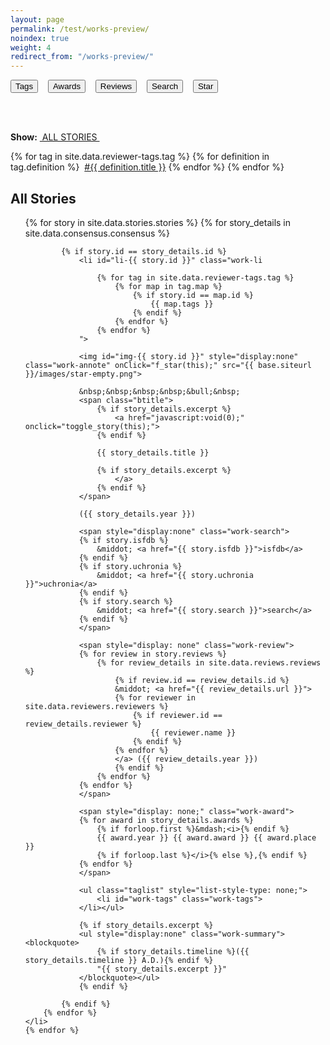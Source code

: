 ```yaml
---
layout: page
permalink: /test/works-preview/
noindex: true
weight: 4
redirect_from: "/works-preview/"
---
```


[//]: # (---------------------------------------------------)
[//]: # ( Copyright 2014, Rich Persaud, All Rights Reserved )
[//]: # (---------------------------------------------------)

<script src="{{ site.baseurl }}/js/store+json2.min.js"></script>
<script type="text/javascript">

/* Globals */
var u_annote;
var u_config;
var APIver = "20141026_";  /* any change to this value requires migration of client data */
var j_stories;
var sz_headline = "";
var a_tags = {};

function init() 
{
	if (!store.enabled) {
		alert ("Local storage not supported in your browser.  Please disable 'Private Mode' or upgrade to a modern browser.");
		return;
	}

	u_annote = store.get ( APIver + 'userdata' ) || {};
	u_config = store.get ( APIver + 'config' ) || {};

	var keys = [];
	var obj = {};
	for ( var key in u_annote )
		if ( obj = document.getElementById( key ))
			f_star_img ( obj );

	for ( var key in u_config.span )
		display_span (key, u_config.span [key] );

	var menu = document.getElementById( 'alltags' );
	var items = menu.getElementsByClassName ( 'work-menu' );
	for (i=0; i < items.length; i++)
		a_tags [ items[i].id ] = items[i].innerHTML;

	var subset_found = false;
	for ( var key in u_config.subset )
	{
		if ( u_config.subset [key] )
		{
			f_subset (key);
			subset_found = true;	
			break;
		}
	}

	if (!subset_found)
		reset_filter();
}

function printObj ( testObj )
{
    var szObj       =   ''                                      ;
    for ( var i in testObj )
        szObj       += 'obj[' + i + ']=' + testObj[i]           ;
    return szObj    ;
}

function f_star ( obj )
{
	if ( typeof u_annote[ obj.id ] == 'undefined' )
		u_annote [ obj.id ] = 1;
	else
		u_annote [ obj.id ] += 1;
	
	if ( u_annote [ obj.id ] > 5)
		u_annote [ obj.id ] = 0;

	store.set ( APIver + 'userdata', u_annote );

	f_star_img ( obj );
}

function f_star_img ( obj )
{
	switch ( u_annote [ obj.id ] ) {
		case 1:
			obj.src = "{{ site.baseurl }}/images/star-grey.png";
			break;
		case 2:
			obj.src = "{{ site.baseurl }}/images/star-blue.png";
			break;
		case 3:
			obj.src = "{{ site.baseurl }}/images/star-green.png";
			break;
		case 4:
			obj.src = "{{ site.baseurl }}/images/star-orange.png";
			break;
		case 5:
			obj.src = "{{ site.baseurl }}/images/star-red.png";
			break;
		default:
			obj.src = "{{ site.baseurl }}/images/star-empty.png";
	}
}


function fast_class_swap ()
{
	var elem = document.getElementsByTagName('div')[0];
	elem.className = elem.className.replace('otherClass', 'newClass');
}

function reset_filter ()
{
	/* var items = document.getElementsByClassName ( 'work-menu' );
	for (i=0; i < items.length; i++)
		items[i].style.textDecoration = 'none'; */

	var ulist = document.getElementById( 'work-ul' );
	var items = ulist.getElementsByClassName ( 'work-li' );
	for (i=0; i < items.length; i++)
	{
		var el =  items[i];
		var tagspan = el.getElementsByClassName ( 'work-tags' );
		tagspan[0].innerHTML = '';

		for (var j=0; j < el.classList.length; j++)
		{
			var testClass = el.classList.item(j);
			if ( testClass != 'work-li') 
				tagspan[0].innerHTML += '<a id="' + testClass + '" href="javascript:void(0);" onclick="f_subset(' + "'" + testClass + "'" + ');" class="work-menu">' + a_tags [ testClass ] + '</a> ';
		}
		el.style.display = '';
	}

	minimize_summary (); 

	document.getElementById("headline").innerHTML = 'All Stories';

	if ( typeof u_config.subset == 'undefined' )
		u_config.subset = {};

	for ( var key in u_config.subset )
		u_config.subset [key] = 0;

	store.set ( APIver + 'config' , u_config );
	return false;
}

function minimize_summary ()
{
	items = document.getElementsByClassName ( 'work-summary' );
	for (i=0; i < items.length; i++)
		items[i].style.display = 'none';;
}

function log(param){
    setTimeout(function(){
        throw new Error("Debug: "+param)
    },0)
}

function f_subset( className )
{
	minimize_summary (); 

	var text = document.getElementById( className );

	var ulist = document.getElementById( 'work-ul' );
	var items = ulist.getElementsByClassName ( 'work-li' );
	for (i=0; i < items.length; i++)
	{
		var el =  items[i];
		if ( ! el.classList.contains(  className  ) )
			el.style.display = 'none';
		else
		{
			var tagspan = el.getElementsByClassName ( 'work-tags' );
			tagspan[0].innerHTML = '';

			for (var j=0; j < el.classList.length; j++)
			{
				var testClass = el.classList.item(j);

				if ( testClass != 'work-li' && testClass != className )
					tagspan[0].innerHTML += '<a id="' + testClass + '" href="javascript:void(0);" onclick="f_subset(' + "'" + testClass + "'" + ');" class="work-menu">' + a_tags [ testClass ] + '</a> ';
			}
			el.style.display = '';
		}
	}

	document.getElementById("headline").innerHTML = text.text;

	if ( typeof u_config.subset == 'undefined' )
		u_config.subset = {};

	u_config.subset [className] = 1;
	store.set ( APIver + 'config' , u_config );
	return false;
}

function toggle_story ( node )
{
	var gp = node.parentNode.parentNode; /* <li> */
	var items = gp.getElementsByClassName ( 'work-summary' );

	for (i=0; i < items.length; i++)
	{
		es = items[i].style;
		es.display = es.display == 'none'? '' : 'none';
	}
	return false;
}

function toggle_span( className )
{
	var items = document.getElementsByClassName (  className  );
	for (i=0; i < items.length; i++)
	{
			es = items[i].style;
			es.display = es.display == 'none' ? '' : 'none';
	}

	if ( typeof u_config.span == 'undefined' )
		u_config.span = {};

	u_config.span [className] = es.display == 'none' ? 0 : 1;

	var text = document.getElementById( 'menu-' + className);
	/* text.style.textDecoration = u_config.span [className]? 'underline' : 'none'; */
	text.classList.toggle('pure-button-active');

	store.set ( APIver + 'config' , u_config );
	return false;
}

function display_span (className, arg)
{
	var text  = document.getElementById( 'menu-' + className );
	/* text.style.textDecoration = arg? 'underline' : 'none'; */
	if (arg)
		text.classList.add('pure-button-active');
	else
		text.classList.remove('pure-button-active');

	var items = document.getElementsByClassName ( className );
	for (i=0; i < items.length; i++)
	{
		items[i].style.display = arg? '' : 'none';
	}
	return false;
}

/*
function loadJSON(path, success, error)
{
    var xhr = new XMLHttpRequest();
    xhr.onreadystatechange = function()
    {
        if (xhr.readyState === XMLHttpRequest.DONE) {
            if (xhr.status === 200) {
                if (success)
                    success(JSON.parse(xhr.responseText));
            } else {
                if (error)
                    error(xhr);
            }
        }
    };
    xhr.open("GET", path, true);
    xhr.send();
}

// Register the handler for any event we might receive
if (document.addEventListener) {
        document.addEventListener("DOMContentLoaded", init, false);
        document.addEventListener("readystatechange", init, false);
        window.addEventListener("load", init, false);
}
else if (document.attachEvent) {
        document.attachEvent("onreadystatechange", init);
        window.attachEvent("onload", init);
}

loadJSON('{{ site.baseurl }}/archive/test-json.txt', 
         function(data) { j_stories = data; alert (printObj(data.stories[0])); },
         function(xhr) { console.error(xhr); } 
); 

*/

</script>

<div>

<button class="button-small pure-button" id="menu-work-tags" onClick="toggle_span('work-tags');"><i class="fa fa-tag"></i> Tags</button>
&nbsp;&nbsp;
<button class="button-small pure-button"  id="menu-work-award" href="javascript:void(0);" onClick="toggle_span('work-award');"><i class="fa fa-trophy"></i> Awards</button>
&nbsp;&nbsp;
<button class="button-small pure-button" id="menu-work-review" href="javascript:void(0);" onClick="toggle_span('work-review');"><i class="fa fa-thumbs-up"></i> Reviews</button>
&nbsp;&nbsp;
<button class="button-small pure-button" id="menu-work-search" href="javascript:void(0);" onClick="toggle_span('work-search');"><i class="fa fa-search"></i> Search</button>
&nbsp;&nbsp;
<button class="button-small pure-button" id="menu-work-annote" href="javascript:void(0);" onClick="toggle_span('work-annote');"><i class="fa fa-star"></i> Star</button>

<br>
<br>

<b>Show:</b>
<a id="all" class='work-menu' href="javascript:void(0);" onclick="reset_filter();">&nbsp;ALL STORIES&nbsp;</a> 

<span id="alltags">
{% for tag in site.data.reviewer-tags.tag %}
	{% for definition in tag.definition %}
	&nbsp;<a id="{{ definition.id }}" href="javascript:void(0);" onclick="f_subset('{{ definition.id }}');"  
		class='work-menu' title="{{ definition.detail }}">#{{ definition.title }}</a>
	{% endfor %}
{% endfor %}
</span>

</div>

<h2><span id="headline">All Stories</span></h2>

<ul style="list-style-type: none;" id="work-ul" class="work-ul">
	{% for story in site.data.stories.stories %}
	  	{% for story_details in site.data.consensus.consensus %}

			{% if story.id == story_details.id %}
				<li id="li-{{ story.id }}" class="work-li 

					{% for tag in site.data.reviewer-tags.tag %}
						{% for map in tag.map %}
							{% if story.id == map.id %}
								{{ map.tags }}
							{% endif %}
						{% endfor %}
					{% endfor %}
				">

				<img id="img-{{ story.id }}" style="display:none" class="work-annote" onClick="f_star(this);" src="{{ base.siteurl }}/images/star-empty.png">

				&nbsp;&nbsp;&nbsp;&nbsp;&bull;&nbsp;
				<span class="btitle">
					{% if story_details.excerpt %}
						<a href="javascript:void(0);" onclick="toggle_story(this);">
					{% endif %}

					{{ story_details.title }}

					{% if story_details.excerpt %}
						</a>
					{% endif %}
				</span>

				({{ story_details.year }})

				<span style="display:none" class="work-search">
				{% if story.isfdb %}
					&middot; <a href="{{ story.isfdb }}">isfdb</a>
				{% endif %}
				{% if story.uchronia %}
					&middot; <a href="{{ story.uchronia }}">uchronia</a>
				{% endif %}
				{% if story.search %}
					&middot; <a href="{{ story.search }}">search</a>
				{% endif %}
				</span>

				<span style="display: none" class="work-review">
	  			{% for review in story.reviews %}
					{% for review_details in site.data.reviews.reviews %}
						{% if review.id == review_details.id %}
						&middot; <a href="{{ review_details.url }}">
	  					{% for reviewer in site.data.reviewers.reviewers %}
							{% if reviewer.id == review_details.reviewer %}
								{{ reviewer.name }}
							{% endif %}
	  					{% endfor %}
						</a> ({{ review_details.year }})
						{% endif %}
					{% endfor %}
				{% endfor %}
				</span>

				<span style="display: none;" class="work-award">
				{% for award in story_details.awards %}
					{% if forloop.first %}&mdash;<i>{% endif %}
					{{ award.year }} {{ award.award }} {{ award.place }}
					{% if forloop.last %}</i>{% else %},{% endif %}
				{% endfor %}
				</span>

				<ul class="taglist" style="list-style-type: none;">
					<li id="work-tags" class="work-tags">
				</li></ul>

				{% if story_details.excerpt %}
				<ul style="display:none" class="work-summary"><blockquote>
					{% if story_details.timeline %}({{ story_details.timeline }} A.D.){% endif %}
					"{{ story_details.excerpt }}"
				</blockquote></ul>
				{% endif %}

			{% endif %}
  		{% endfor %}
	</li>
	{% endfor %}
</ul>


<script type="text/javascript">
init(); 

</script>
